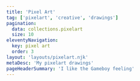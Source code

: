 ```yaml
---
title: 'Pixel Art'
tag: ['pixelart', 'creative', 'drawings']
pagination:
  data: collections.pixelart
  size: 10
eleventyNavigation:
  key: pixel art
  order: 3
layout: 'layouts/pixelart.njk'
metaDesc: 'My pixelart drawings'
pageHeaderSummary: 'I like the Gameboy feeling'
---
```

